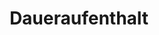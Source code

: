 ---
title: Daueraufenthalt
layout: default
callout: TODO - trigger tekst vanop RESIDENTIEEL page
    
class:
    select: 
        list: "properties-grid"
        
preview: no

icon: sunglasses

insert:
    - level3-tiles
    
images:
    - /img/stacaravan.jpg
---